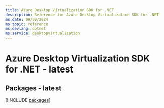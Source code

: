 ```yaml
---
title: Azure Desktop Virtualization SDK for .NET
description: Reference for Azure Desktop Virtualization SDK for .NET
ms.date: 09/30/2024
ms.topic: reference
ms.devlang: dotnet
ms.service: desktopvirtualization
---
```

# Azure Desktop Virtualization SDK for .NET - latest
## Packages - latest
[!INCLUDE [packages](desktop-virtualization-index.md)]